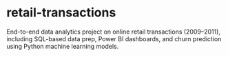 # retail-transactions
End-to-end data analytics project on online retail transactions (2009–2011), including SQL-based data prep, Power BI dashboards, and churn prediction using Python machine learning models.
